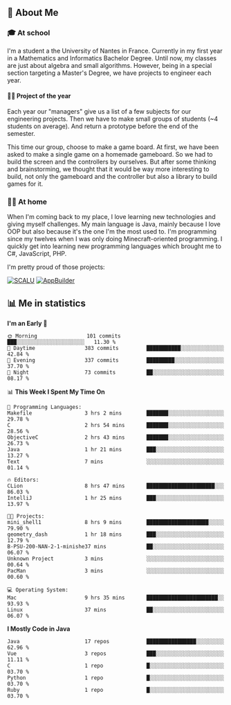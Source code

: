 ## 👀 About Me

### 🎓 At school

I'm a student a the University of Nantes in France. Currently in my first year in a Mathematics and Informatics Bachelor Degree. Until now, my classes are just about algebra and small algorithms. However, being in a special section targeting a Master's Degree, we have projects to engineer each year. 

#### 🔧🔬 Project of the year

Each year our "managers" give us a list of a few subjects for our engineering projects. Then we have to make small groups of students (~4 students on average). And return a prototype before the end of the semester.

This time our group, choose to make a game board. At first, we have been asked to make a single game on a homemade gameboard. So we had to build the screen and the controllers by ourselves. 
But after some thinking and brainstorming, we thought that it would be way more interesting to build, not only the gameboard and the controller but also a library to build games for it.

### 👨‍💻 At home

When I'm coming back to my place, I love learning new technologies and giving myself challenges. My main language is Java, mainly because I love OOP but also because it's the one I'm the most used to. I'm programming since my twelves when I was only doing Minecraft-oriented programming.  I quickly get into learning new programming languages which brought me to C#, JavaScript, PHP. 

I'm pretty proud of those projects:

[![SCALU](https://github-readme-stats.vercel.app/api/pin?username=renardfute&repo=SCALU)](https://github.com/renardfute/scalu)
[![AppBuilder](https://github-readme-stats.vercel.app/api/pin?username=pulsedev2&repo=AppBuilder)](https://github.com/pulsedev2/AppBuilder)

## 📊 Me in statistics
<!--START_SECTION:waka-->
**I'm an Early 🐤** 

```text
🌞 Morning                101 commits         ███░░░░░░░░░░░░░░░░░░░░░░   11.30 % 
🌆 Daytime                383 commits         ███████████░░░░░░░░░░░░░░   42.84 % 
🌃 Evening                337 commits         █████████░░░░░░░░░░░░░░░░   37.70 % 
🌙 Night                  73 commits          ██░░░░░░░░░░░░░░░░░░░░░░░   08.17 % 
```


📊 **This Week I Spent My Time On** 

```text
💬 Programming Languages: 
Makefile                 3 hrs 2 mins        ███████░░░░░░░░░░░░░░░░░░   29.78 % 
C                        2 hrs 54 mins       ███████░░░░░░░░░░░░░░░░░░   28.56 % 
ObjectiveC               2 hrs 43 mins       ███████░░░░░░░░░░░░░░░░░░   26.73 % 
Java                     1 hr 21 mins        ███░░░░░░░░░░░░░░░░░░░░░░   13.27 % 
Text                     7 mins              ░░░░░░░░░░░░░░░░░░░░░░░░░   01.14 % 

🔥 Editors: 
CLion                    8 hrs 47 mins       ██████████████████████░░░   86.03 % 
IntelliJ                 1 hr 25 mins        ███░░░░░░░░░░░░░░░░░░░░░░   13.97 % 

🐱‍💻 Projects: 
mini_shell1              8 hrs 9 mins        ████████████████████░░░░░   79.90 % 
geometry_dash            1 hr 18 mins        ███░░░░░░░░░░░░░░░░░░░░░░   12.79 % 
B-PSU-200-NAN-2-1-minishe37 mins             ██░░░░░░░░░░░░░░░░░░░░░░░   06.07 % 
Unknown Project          3 mins              ░░░░░░░░░░░░░░░░░░░░░░░░░   00.64 % 
PacMan                   3 mins              ░░░░░░░░░░░░░░░░░░░░░░░░░   00.60 % 

💻 Operating System: 
Mac                      9 hrs 35 mins       ███████████████████████░░   93.93 % 
Linux                    37 mins             ██░░░░░░░░░░░░░░░░░░░░░░░   06.07 % 
```

**I Mostly Code in Java** 

```text
Java                     17 repos            ████████████████░░░░░░░░░   62.96 % 
Vue                      3 repos             ███░░░░░░░░░░░░░░░░░░░░░░   11.11 % 
C                        1 repo              █░░░░░░░░░░░░░░░░░░░░░░░░   03.70 % 
Python                   1 repo              █░░░░░░░░░░░░░░░░░░░░░░░░   03.70 % 
Ruby                     1 repo              █░░░░░░░░░░░░░░░░░░░░░░░░   03.70 % 
```




<!--END_SECTION:waka-->
